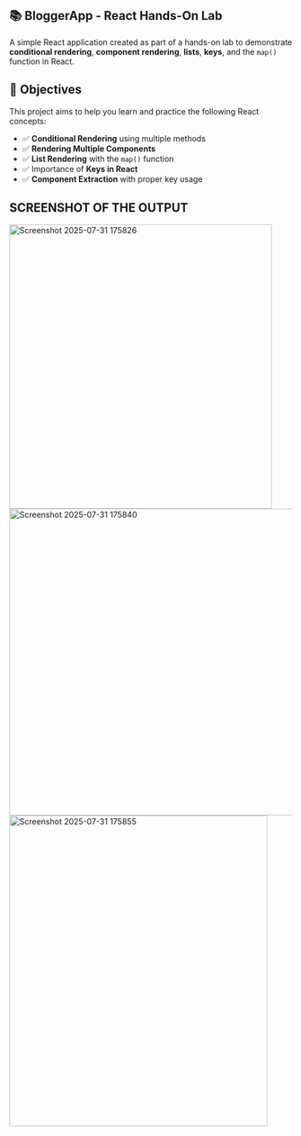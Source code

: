 ## 📚 BloggerApp - React Hands-On Lab

A simple React application created as part of a hands-on lab to demonstrate **conditional rendering**, **component rendering**, **lists**, **keys**, and the `map()` function in React.

## 🎯 Objectives

This project aims to help you learn and practice the following React concepts:
- ✅ **Conditional Rendering** using multiple methods
- ✅ **Rendering Multiple Components**
- ✅ **List Rendering** with the `map()` function
- ✅ Importance of **Keys in React**
- ✅ **Component Extraction** with proper key usage

## SCREENSHOT OF THE OUTPUT

<img width="467" height="505" alt="Screenshot 2025-07-31 175826" src="https://github.com/user-attachments/assets/d3b27c16-2c34-4b32-b164-e77affe85486" />  <img width="672" height="545" alt="Screenshot 2025-07-31 175840" src="https://github.com/user-attachments/assets/2799cd75-89fc-4f56-af33-c2058c2a84c7" />  <img width="459" height="552" alt="Screenshot 2025-07-31 175855" src="https://github.com/user-attachments/assets/76f78d79-3639-4363-8379-c55ef88c9bcc" />


